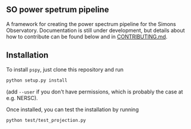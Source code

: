 
SO power spetrum pipeline
----------------------------
A framework for creating the power spectrum pipeline for the Simons Observatory. Documentation is still under development, but details about how to contribute can be found below and in [CONTRIBUTING.md](CONTRIBUTING.md).

## Installation
To install `pspy`, just clone this repository and run
```bash
python setup.py install
```
(add `--user` if you don't have permissions, which is probably the case at e.g. NERSC).

Once installed, you can test the installation by running 
```bash
python test/test_projection.py
```



